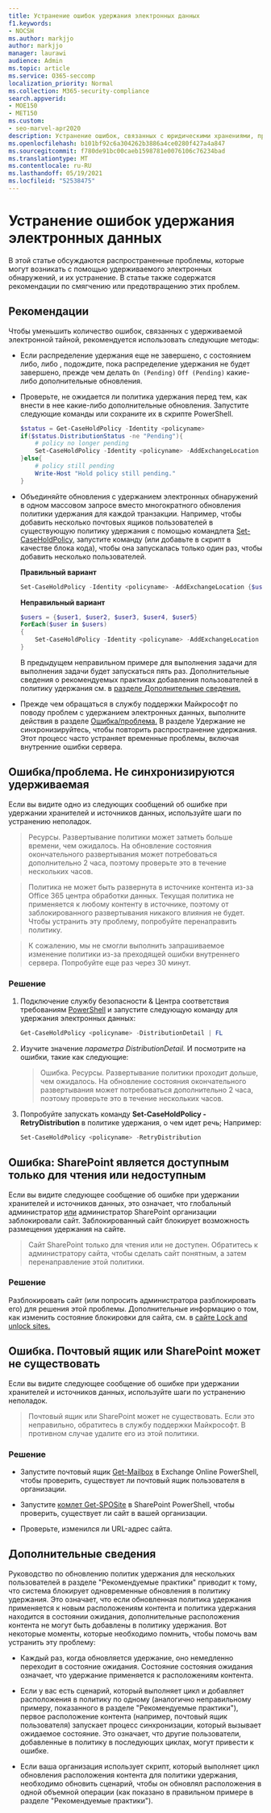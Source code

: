 ```yaml
---
title: Устранение ошибок удержания электронных данных
f1.keywords:
- NOCSH
ms.author: markjjo
author: markjjo
manager: laurawi
audience: Admin
ms.topic: article
ms.service: O365-seccomp
localization_priority: Normal
ms.collection: M365-security-compliance
search.appverid:
- MOE150
- MET150
ms.custom:
- seo-marvel-apr2020
description: Устранение ошибок, связанных с юридическими хранениями, применяемыми к хранителям и источникам данных, не связанным с хранением, в Core eDiscovery.
ms.openlocfilehash: b101bf92c6a304262b3886a4ce0280f427a4a847
ms.sourcegitcommit: f780de91bc00caeb1598781e0076106c76234bad
ms.translationtype: MT
ms.contentlocale: ru-RU
ms.lasthandoff: 05/19/2021
ms.locfileid: "52538475"
---
```

# <a name="troubleshoot-ediscovery-hold-errors"></a>Устранение ошибок удержания электронных данных

В этой статье обсуждаются распространенные проблемы, которые могут возникать с помощью удерживаемого электронных обнаружений, и их устранение. В статье также содержатся рекомендации по смягчению или предотвращению этих проблем.

## <a name="recommended-practices"></a>Рекомендации

Чтобы уменьшить количество ошибок, связанных с удерживаемой электронной тайной, рекомендуется использовать следующие методы:

- Если распределение удержания еще не завершено, с состоянием либо, либо , подождите, пока распределение удержания не будет завершено, прежде чем делать `On (Pending)` `Off (Pending)` какие-либо дополнительные обновления.

- Проверьте, не ожидается ли политика удержания перед тем, как внести в нее какие-либо дополнительные обновления. Запустите следующие команды или сохраните их в скрипте PowerShell.

    ```powershell
    $status = Get-CaseHoldPolicy -Identity <policyname> 
    if($status.DistributionStatus -ne "Pending"){
        # policy no longer pending
        Set-CaseHoldPolicy -Identity <policyname> -AddExchangeLocation $user1
    }else{
        # policy still pending
        Write-Host "Hold policy still pending."
    }
   ```

- Объединяйте обновления с удержанием электронных обнаружений в одном массовом запросе вместо многократного обновления политики удержания для каждой транзакции. Например, чтобы добавить несколько почтовых ящиков пользователей в существующую политику удержания с помощью командлета [Set-CaseHoldPolicy,](/powershell/module/exchange/set-caseholdpolicy) запустите команду (или добавьте в скрипт в качестве блока кода), чтобы она запускалась только один раз, чтобы добавить несколько пользователей.

  **Правильный вариант**

    ```powershell
    Set-CaseHoldPolicy -Identity <policyname> -AddExchangeLocation {$user1, $user2, $user3, $user4, $user5}
    ```

   **Неправильный вариант**

    ```powershell
    $users = {$user1, $user2, $user3, $user4, $user5}
    ForEach($user in $users)
    {
        Set-CaseHoldPolicy -Identity <policyname> -AddExchangeLocation $user
    }
    ```

   В предыдущем неправильном примере для выполнения задачи для выполнения задачи будет запускаться пять раз. Дополнительные сведения о рекомендуемых практиках добавления пользователей в политику удержания см. в [разделе Дополнительные сведения.](#more-information)

- Прежде чем обращаться в службу поддержки Майкрософт по поводу проблем с удержанием электронных данных, выполните действия в разделе [Ошибка/проблема.](#errorissue-holds-dont-sync) В разделе Удержание не синхронизируйтесь, чтобы повторить распространение удержания. Этот процесс часто устраняет временные проблемы, включая внутренние ошибки сервера.

## <a name="errorissue-holds-dont-sync"></a>Ошибка/проблема. Не синхронизируются удерживаемая

Если вы видите одно из следующих сообщений об ошибке при удержании хранителей и источников данных, используйте шаги по устранению неполадок.

> Ресурсы. Развертывание политики может затметь больше времени, чем ожидалось. На обновление состояния окончательного развертывания может потребоваться дополнительно 2 часа, поэтому проверьте это в течение нескольких часов.

> Политика не может быть развернута в источнике контента из-за Office 365 центра обработки данных. Текущая политика не применяется к любому контенту в источнике, поэтому от заблокированного развертывания никакого влияния не будет. Чтобы устранить эту проблему, попробуйте перенаправить политику.

> К сожалению, мы не смогли выполнить запрашиваемое изменение политики из-за преходящей ошибки внутреннего сервера. Попробуйте еще раз через 30 минут.

### <a name="resolution"></a>Решение

1. Подключение службу безопасности & Центра соответствия требованиям [PowerShell](/powershell/exchange/connect-to-scc-powershell) и запустите следующую команду для удержания электронных данных:

   ```powershell
   Get-CaseHoldPolicy <policyname> -DistributionDetail | FL
   ```

2. Изучите значение *параметра DistributionDetail.* И посмотрите на ошибки, такие как следующие:

   > Ошибка. Ресурсы. Развертывание политики проходит дольше, чем ожидалось. На обновление состояния окончательного развертывания может потребоваться дополнительно 2 часа, поэтому проверьте это в течение нескольких часов.

3. Попробуйте запускать команду **Set-CaseHoldPolicy -RetryDistribution** в политике удержания, о чем идет речь; Например:

   ```powershell
   Set-CaseHoldPolicy <policyname> -RetryDistribution
   ```

## <a name="error-the-sharepoint-site-is-read-only-or-not-accessible"></a>Ошибка: SharePoint является доступным только для чтения или недоступным

Если вы видите следующее сообщение об ошибке при удержании хранителей и источников данных, это означает, что глобальный администратор [или](/sharepoint/sharepoint-admin-role) администратор SharePoint организации заблокировали сайт. Заблокированный сайт блокирует возможность размещения удержания на сайте.

> Сайт SharePoint только для чтения или не доступен. Обратитесь к администратору сайта, чтобы сделать сайт понятным, а затем перенаправление этой политики.

### <a name="resolution"></a>Решение

Разблокировать сайт (или попросить администратора разблокировать его) для решения этой проблемы. Дополнительные информацию о том, как изменить состояние блокировки для сайта, см. в [сайте Lock and unlock sites.](/sharepoint/manage-lock-status)

## <a name="error-the-mailbox-or-sharepoint-site-may-not-exist"></a>Ошибка. Почтовый ящик или SharePoint может не существовать

Если вы видите следующее сообщение об ошибке при удержании хранителей и источников данных, используйте шаги по устранению неполадок.

> Почтовый ящик или SharePoint может не существовать.  Если это неправильно, обратитесь в службу поддержки Майкрософт.  В противном случае удалите его из этой политики.

### <a name="resolution"></a>Решение

- Запустите почтовый ящик [Get-Mailbox](/powershell/module/exchange/get-mailbox) в Exchange Online PowerShell, чтобы проверить, существует ли почтовый ящик пользователя в организации.

- Запустите [комлет Get-SPOSite](/powershell/module/sharepoint-online/get-sposite) в SharePoint PowerShell, чтобы проверить, существует ли сайт в вашей организации.

- Проверьте, изменился ли URL-адрес сайта.

## <a name="more-information"></a>Дополнительные сведения

Руководство по обновлению политик удержания для нескольких пользователей в разделе "Рекомендуемые практики" приводит к тому, что система блокирует одновременные обновления в политику удержания. Это означает, что если обновленная политика удержания применяется к новым расположениям контента и политика удержания находится в состоянии ожидания, дополнительные расположения контента не могут быть добавлены в политику удержания. Вот некоторые моменты, которые необходимо помнить, чтобы помочь вам устранить эту проблему:
  
- Каждый раз, когда обновляется удержание, оно немедленно переходит в состояние ожидания. Состояние состояния ожидания означает, что удержание применяется к расположениям контента.
  
- Если у вас есть сценарий, который выполняет цикл и добавляет расположения в политику по одному (аналогично неправильному примеру, показанного в разделе "Рекомендуемые практики"), первое расположение контента (например, почтовый ящик пользователя) запускает процесс синхронизации, который вызывает ожидаемое состояние. Это означает, что другие пользователи, добавленные в политику в последующих циклах, могут привести к ошибке.
  
- Если ваша организация использует скрипт, который выполняет цикл обновления расположения контента для политики удержания, необходимо обновить сценарий, чтобы он обновлял расположения в одной объемной операции (как показано в правильном примере в разделе "Рекомендуемые практики").
